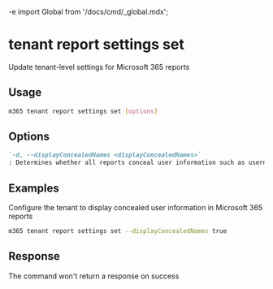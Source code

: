 -e <!-- DISCLAIMER: All secrets, passwords, and sensitive values in this document are examples only and not real credentials. -->
import Global from '/docs/cmd/_global.mdx';

# tenant report settings set

Update tenant-level settings for Microsoft 365 reports

## Usage

```sh
m365 tenant report settings set [options]
```

## Options

```md definition-list
`-d, --displayConcealedNames <displayConcealedNames>`
: Determines whether all reports conceal user information such as usernames, groups, and sites. If false, all reports show identifiable information.
```

<Global />

## Examples

Configure the tenant to display concealed user information in Microsoft 365 reports

```sh
m365 tenant report settings set --displayConcealedNames true
```

## Response

The command won't return a response on success
